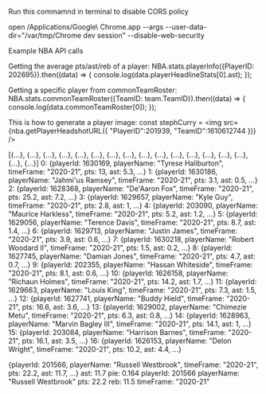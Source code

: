 Run this commamnd in terminal to disable CORS policy

open /Applications/Google\ Chrome.app --args --user-data-dir="/var/tmp/Chrome dev session" --disable-web-security


Example NBA API calls

Getting the average pts/ast/reb of a player:
NBA.stats.playerInfo({PlayerID: 202695}).then((data) => {
    console.log(data.playerHeadlineStats[0].ast);
});

Getting a specific player from commonTeamRoster:
NBA.stats.commonTeamRoster({TeamID: team.TeamID}).then((data) => {
    console.log(data.commonTeamRoster[0]);
});

This is how to generate a player image:
const stephCurry = <img src={nba.getPlayerHeadshotURL({
 "PlayerID":201939,
"TeamID":1610612744
})} />


[{…}, {…}, {…}, {…}, {…}, {…}, {…}, {…}, {…}, {…}, {…}, {…}, {…}, {…}, {…}, {…}, {…}]
0: {playerId: 1630169, playerName: "Tyrese Haliburton", timeFrame: "2020-21", pts: 13, ast: 5.3, …}
1: {playerId: 1630186, playerName: "Jahmi'us Ramsey", timeFrame: "2020-21", pts: 3.1, ast: 0.5, …}
2: {playerId: 1628368, playerName: "De'Aaron Fox", timeFrame: "2020-21", pts: 25.2, ast: 7.2, …}
3: {playerId: 1629657, playerName: "Kyle Guy", timeFrame: "2020-21", pts: 2.8, ast: 1, …}
4: {playerId: 203090, playerName: "Maurice Harkless", timeFrame: "2020-21", pts: 5.2, ast: 1.2, …}
5: {playerId: 1629056, playerName: "Terence Davis", timeFrame: "2020-21", pts: 8.7, ast: 1.4, …}
6: {playerId: 1629713, playerName: "Justin James", timeFrame: "2020-21", pts: 3.9, ast: 0.6, …}
7: {playerId: 1630218, playerName: "Robert Woodard II", timeFrame: "2020-21", pts: 1.5, ast: 0.2, …}
8: {playerId: 1627745, playerName: "Damian Jones", timeFrame: "2020-21", pts: 4.7, ast: 0.7, …}
9: {playerId: 202355, playerName: "Hassan Whiteside", timeFrame: "2020-21", pts: 8.1, ast: 0.6, …}
10: {playerId: 1626158, playerName: "Richaun Holmes", timeFrame: "2020-21", pts: 14.2, ast: 1.7, …}
11: {playerId: 1629663, playerName: "Louis King", timeFrame: "2020-21", pts: 7.3, ast: 1.5, …}
12: {playerId: 1627741, playerName: "Buddy Hield", timeFrame: "2020-21", pts: 16.6, ast: 3.6, …}
13: {playerId: 1629002, playerName: "Chimezie Metu", timeFrame: "2020-21", pts: 6.3, ast: 0.8, …}
14: {playerId: 1628963, playerName: "Marvin Bagley III", timeFrame: "2020-21", pts: 14.1, ast: 1, …}
15: {playerId: 203084, playerName: "Harrison Barnes", timeFrame: "2020-21", pts: 16.1, ast: 3.5, …}
16: {playerId: 1626153, playerName: "Delon Wright", timeFrame: "2020-21", pts: 10.2, ast: 4.4, …}

{playerId: 201566, playerName: "Russell Westbrook", timeFrame: "2020-21", pts: 22.2, ast: 11.7, …}
ast: 11.7
pie: 0.164
playerId: 201566
playerName: "Russell Westbrook"
pts: 22.2
reb: 11.5
timeFrame: "2020-21"
